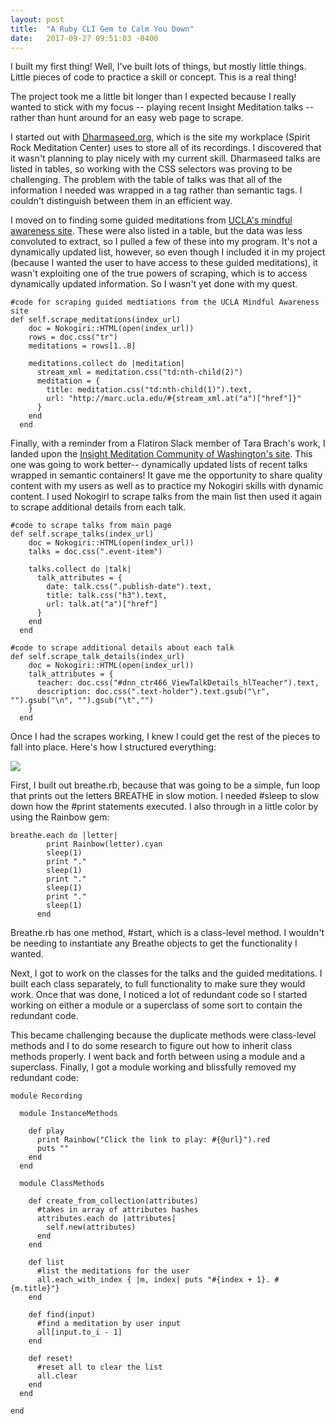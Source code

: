 ```yaml
---
layout: post
title:  "A Ruby CLI Gem to Calm You Down"
date:   2017-09-27 09:51:03 -0400
---
```



I built my first thing! Well, I've built lots of things, but mostly little things. Little pieces of code to practice a skill or concept. This is a real thing! 

The project took me a little bit longer than I expected because I really wanted to stick with my focus -- playing recent Insight Meditation talks -- rather than hunt around for an easy web page to scrape.

I started out with [Dharmaseed.org](http://dharmaseed.org/talks/), which is the site my workplace (Spirit Rock Meditation Center) uses to store all of its recordings. I discovered that it wasn't planning to play nicely with my current skill. Dharmaseed talks are listed in tables, so working with the CSS selectors was proving to be challenging. The problem with the table of talks was that all of the information I needed was wrapped in a <tr> tag rather than semantic tags. I couldn't distinguish between them in an efficient way.

I moved on to finding some guided meditations from [UCLA's mindful awareness site](http://marc.ucla.edu/mindful-meditations). These were also listed in a table, but the data was less convoluted to extract, so I pulled a few of these into my program. It's not a dynamically updated list, however, so even though I included it in my project (because I wanted the user to have access to these guided meditations), it wasn't exploiting one of the true powers of scraping, which is to access dynamically updated information. So I wasn't yet done with my quest.

```
#code for scraping guided medtiations from the UCLA Mindful Awareness site
def self.scrape_meditations(index_url)
    doc = Nokogiri::HTML(open(index_url))
    rows = doc.css("tr")
    meditations = rows[1..8]

    meditations.collect do |meditation|
      stream_xml = meditation.css("td:nth-child(2)")
      meditation = {
        title: meditation.css("td:nth-child(1)").text,
        url: "http://marc.ucla.edu/#{stream_xml.at("a")["href"]}"
      }
    end
  end
```

Finally, with a reminder from a Flatiron Slack member of Tara Brach's work, I landed upon the [Insight Meditation Community of Washington's site](http://imcw.org/Talks). This one was going to work better-- dynamically updated lists of recent talks wrapped in semantic containers! It gave me the opportunity to share quality content with my users as well as to practice my Nokogiri skills with dynamic content. I used Nokogirl to scrape talks from the main list then used it again to scrape additional details from each talk.

```
#code to scrape talks from main page
def self.scrape_talks(index_url)
    doc = Nokogiri::HTML(open(index_url))
    talks = doc.css(".event-item")

    talks.collect do |talk|
      talk_attributes = {
        date: talk.css(".publish-date").text,
        title: talk.css("h3").text,
        url: talk.at("a")["href"]
      }
    end
  end
```

```
#code to scrape additional details about each talk
def self.scrape_talk_details(index_url)
    doc = Nokogiri::HTML(open(index_url))
    talk_attributes = {
      teacher: doc.css("#dnn_ctr466_ViewTalkDetails_hlTeacher").text,
      description: doc.css(".text-holder").text.gsub("\r", "").gsub("\n", "").gsub("\t","")
    }
  end
```

Once I had the scrapes working, I knew I could get the rest of the pieces to fall into place. Here's how I structured everything: 

![](https://go.gliffy.com/go/share/image/s7f1bvkj6334djvbh8yq.png?utm_medium=live-embed&utm_source=custom)

First, I built out breathe.rb, because that was going to be a simple, fun loop that prints out the letters BREATHE in slow motion. I needed #sleep to slow down how the #print statements executed. I also through in a little color by using the Rainbow gem:

```
breathe.each do |letter|
        print Rainbow(letter).cyan
        sleep(1)
        print "."
        sleep(1)
        print "."
        sleep(1)
        print "."
        sleep(1)
      end
```


Breathe.rb has one method, #start, which is a class-level method. I wouldn't be needing to instantiate any Breathe objects to get the functionality I wanted.

Next, I got to work on the classes for the talks and the guided meditations. I built each class separately, to full functionality to make sure they would work. Once that was done, I noticed a lot of redundant code so I started working on either a module or a superclass of some sort to contain the redundant code.

This became challenging because the duplicate methods were class-level methods and I to do some research to figure out how to inherit class methods properly. I went back and forth between using a module and a superclass. Finally, I got a module working and blissfully removed my redundant code:

```
module Recording

  module InstanceMethods

    def play
      print Rainbow("Click the link to play: #{@url}").red
      puts ""
    end
  end

  module ClassMethods

    def create_from_collection(attributes)
      #takes in array of attributes hashes
      attributes.each do |attributes|
        self.new(attributes)
      end
    end

    def list
      #list the meditations for the user
      all.each_with_index { |m, index| puts "#{index + 1}. #{m.title}"}
    end

    def find(input)
      #find a meditation by user input
      all[input.to_i - 1]
    end

    def reset!
      #reset all to clear the list
      all.clear
    end
  end

end

```
